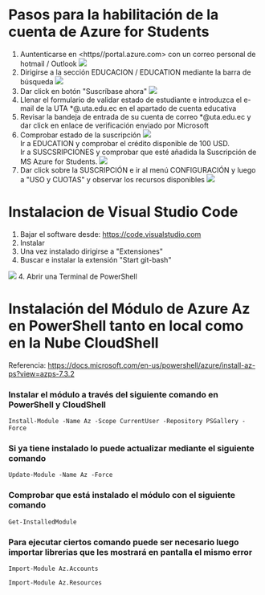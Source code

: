 # Pasos para la habilitación de la cuenta de Azure for Students

1. Auntenticarse en <https//portal.azure.com> con un correo personal de hotmail / Outlook    <image src="/Clase1/Imgs/Autenticacion.png">    
2. Dirigirse a la sección EDUCACION / EDUCATION mediante la barra de búsqueda    <image src="/Clase1/Imgs/Educa&Subs.png">    
3. Dar click en botón "Suscríbase ahora"    <image src="/Clase1/Imgs/SusAZStudents.png">    
4. Llenar el formulario de validar estado de estudiante e introduzca el e-mail de la UTA *@.uta.edu.ec en el apartado de cuenta educativa
5. Revisar la bandeja de entrada de su cuenta de correo *@uta.edu.ec y dar click en enlace de verificación enviado por Microsoft
6. Comprobar estado de la suscripción        <image src="/Clase1/Imgs/Educa&Subs.png">     
    Ir a EDUCATION y comprobar el crédito disponible de 100 USD.    
    Ir a SUSCSRIPCIONES y comprobar que esté añadida la Suscripción de MS Azure for Students.    <image src="/Clase1/Imgs/Suscripcion.png">
7. Dar click sobre la SUSCRIPCIÓN e ir al menú CONFIGURACIÓN y luego a "USO y CUOTAS" y observar los recursos disponibles    <image src="/Clase1/Imgs/UsoYCuota.png"> 

# Instalacion de Visual Studio Code
1. Bajar el software desde: <https://code.visualstudio.com>
2. Instalar 
3. Una vez instalado dirigirse a "Extensiones"
3. Buscar e instalar la extensión "Start git-bash"    
<image src="/Clase1/Imgs/Git-bashExt.png">
4. Abrir una Terminal de PowerShell 

# Instalación del Módulo de Azure Az en PowerShell tanto en local como en la Nube CloudShell
Referencia: <https://docs.microsoft.com/en-us/powershell/azure/install-az-ps?view=azps-7.3.2>
### Instalar el módulo a través del siguiente comando en PowerShell y CloudShell
```
Install-Module -Name Az -Scope CurrentUser -Repository PSGallery -Force
```
### Si ya tiene instalado lo puede actualizar mediante el siguiente comando
```
Update-Module -Name Az -Force
```
### Comprobar que está instalado el módulo con el siguiente comando
```
Get-InstalledModule
```
### Para ejecutar ciertos comando puede ser necesario luego importar librerias que les mostrará en pantalla el mismo error
```
Import-Module Az.Accounts
```
```
Import-Module Az.Resources
```